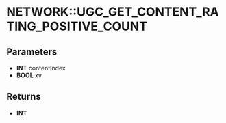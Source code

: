 # NETWORK::UGC_GET_CONTENT_RATING_POSITIVE_COUNT

## Parameters
* **INT** contentIndex
* **BOOL** xv

## Returns
* **INT**